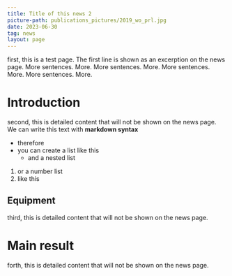 ```yaml
---
title: Title of this news 2
picture-path: publications_pictures/2019_wo_prl.jpg
date: 2023-06-30
tag: news
layout: page
---
```


first, this is a test page. The first line is shown as an excerption on the news page. More sentences. More. More sentences. More. More sentences. More. More sentences. More.

# Introduction
second, this is detailed content that will not be shown on the news page. We can write this text with **markdown syntax**
- therefore
- you can create a list like this
    - and a nested list

1. or a number list
2. like this
## Equipment
third, this is detailed content that will not be shown on the news page.

# Main result
forth, this is detailed content that will not be shown on the news page.